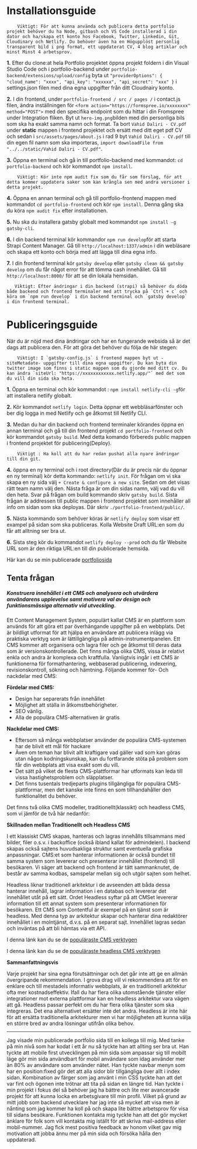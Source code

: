 # Installationsguide

        Viktigt: För att kunna använda och publicera detta portfolio projekt behöver du ha Node, gitbash och VS Code installerad i din dator och ha/skapa ett konto hos Facebook, Twitter, Linkedin, Git, Cloudinary och Netlify. Du behöver även ha en Högupplöst personlig transparent bild i png format, ett uppdaterat CV, 4 blog artiklar och minst Minst 4 arbetsprov.

**1.** Efter du clone:at hela Portfolio projektet öppna projekt foldern i din Visual Studio Code och i portfolio-backend under `portfolio-backend/extensions/upload/config` byta ut `"providerOptions": { "cloud_name": "xxxx", "api_key": "xxxxxx", "api_secret": "xxx" }` i settings.json filen med dina egna uppgifter från ditt Cloudnairy konto.

**2.** I din frontend, under `portfolio-frontend / src / pages /` i contact.js filen, ändra inställningen för `<form action="https://formspree.io/xxxxxxxx" method="POST">` med den specifika endpoint som du hittar i din Fromspree under Integration fliken. Byt ut `hero-img.png`bilden med din personliga bils som ska ha exakt samma namn och format. Ta bort `Vahid Daliri - CV.pdf` under **static** mappen i frontend projektet och ersätt med ditt eget pdf CV och sedan i `src/assets/pages/about.js` i rad 9 byt `Vahid Daliri - CV.pdf` till din egen fil namn som ska importeras, `import downloadFile from "../../static/Vahid Daliri - CV.pdf"`.  

**3.** Öppna en terminal och gå in till portfolio-backend med kommandot: `cd portfolio-backend` och kör kommandot `npm install`.
        
        Viktigt: Kör inte npm audit fix som du får som förslag, för att detta kommer uppdatera saker som kan krångla sen med andra versioner i detta projekt.
        
**4.** Öppna en annan terminal och gå till portfolio-frontend mappen med kommandot `cd portfolio-frontend` och kör `npm install`. Denna gång ska du köra `npm audit fix` efter installationen.

**5.** Nu ska du installera gatsby globalt med kommandot `npm install -g gatsby-cli`.

**6.** I din backend terminal kör kommandor `npm run develop`för att starta Strapi Content Manager. Gå till `http://localhost:1337/admin` i din webläsare och skapa ett konto och börja med att lägga till dina egna info.

**7.** I din frontend terminal kör `gatsby develop` eller `gatsby clean && gatsby develop` om du får något error för att tömma cash innehållet. Gå till `http://localhost:8000/` för att se din lokala hemsidan.
       
       Viktigt: Efter ändringar i din backend (strapi) så behöver du döda både backend och frontend terminaler med att trycka på `Ctrl + c` och köra om `npm run develop` i din backend terminal och `gatsby develop` i din frontend terminal.
       

# Publiceringsguide

När du är nöjd med dina ändringar och har en fungerande websida så är det dags att publicera den. För att göra det behöver du följa de här stegen:

        Viktigt: I `gatsby-config.js` i frontend mappen byt ut -siteMetadate- uppgifter till dina egna uppgifter. Du kan byta din twitter image som finns i static mappen som du gjorde med ditt cv. Du kan ändra `siteUrl: "https://xxxxxxxxxxxx.netlify.app/"` med det som du vill din sida ska heta.
        
**1.** Öppna en terminal och kör kommandot : `npm install netlify-cli -g`för att installera netlify globalt.

**2.** Kör kommandot `netlify login`. Detta öppnar ett webbläsarfönster och ber dig logga in med Netlify och ge åtkomst till Netlify CLI.

**3.** Medan du har din backend och frontend terminaler körandes öppna en annan terminal och gå till din frontend projekt `cd portfolio-frontend` och kör kommandot `gatsby build`. Med detta komando förbereds public mappen i frontend projektet för publicering(Deploy).

        Viktigt : Ha koll att du har redan pushat alla nyare ändringar till din git.
        
**4.** öppna en ny terminal och i root directory(Där du är precis när du öppnar en ny terminal) kör detta kommando: `netlify init`. För frågan om vi ska skapa en ny sida välj `+ Create & configure a new site`. Sedan om det visas rätt team namn välj den. Nästa fråga är om din sidas namn, välj vad du vill den heta. Svar på frågan om build kommando skriv `gatsby build`. Sista frågan är addressen till public mappen i frontend projektet som innehåller all info om sidan som ska deployas. Där skriv `./portfolio-frontend/public/`.

**5.** Nästa kommando som behöver köras är `netlify deploy` som visar ett exampel på sidan som ska publiceras. Kolla Website Draft URL:en som du får att alltning ser bra ut.

**6.** Sista steg kör du kommandot `netlify deploy --prod` och du får Website URL som är den riktiga URL:en till din publicerade hemsida.

Här kan du se min publicerade [portfoliosida](https://vahid-daliri-portfolio.netlify.app/)

## Tenta frågan

##### Konstruera innehållet i ett CMS och analysera och utvärdera användarens upplevelse samt motivera val av design och funktionsmässiga alternativ vid utveckling. 

Ett Content Management System, populärt kallat CMS är en plattform som används för att göra ett par överhängande uppgifter på en webbplats. Det är bildligt utformat för att hjälpa en användare att publicera inlägg via praktiska verktyg som är lättillgängliga på admin-instrumentpanelen. 
Ett CMS kommer att organisera och lagra filer och ge åtkomst till deras data som är versionskontrollerade. Det finns många olika CMS, vissa är relativt enkla och andra är komplexa och kraftfulla. Vanligtvis ingår i ett CMS är funktionerna för formathantering, webbaserad publicering, indexering, revisionskontroll, sökning och hämtning. Följande kommer för- Och nackdelar med CMS:

**Fördelar med CMS:**

+ Design har separerats från innehållet
+ Möjlighet att ställa in åtkomstbehörigheter.
+ SEO vänlig.
+ Alla de populära CMS-alternativen är gratis

**Nackdelar med CMS:**

+ Eftersom så många webbplatser använder de populära CMS-systemen har de blivit ett mål för hackare
+ Även om teman har blivit allt kraftigare vad gäller vad som kan göras utan någon kodningskunskap, kan du fortfarande stöta på problem som får din webbplats att visa exakt som du vill.
+ Det sätt på vilket de flesta CMS-plattformar har utformats kan leda till vissa hastighetsproblem och släpplatser.
+ Det finns tusentals tredjeparts plugins tillgängliga för populära CMS-plattformar, men det kanske inte finns en som tillhandahåller den funktionalitet du behöver.

Det finns två olika CMS modeller, traditionellt(klassikt) och headless CMS, som vi jämför de två här nedanför:

**Skillnaden mellan Traditionellt och Headless CMS**

I ett klassiskt CMS skapas, hanteras och lagras innehålls tillsammans med bilder, filer o.s.v. i backoffice (också ibland kallat för admindelen). I backend skapas också sajtens huvudsakliga struktur samt eventuella grafiska anpassningar. CMS:et som hanterar informationen är också bundet till samma system som levererar och presenterar innehållet (frontend) till besökaren. Vi säger att backend och frontend är tätt sammanknutet, de består av samma kodbas, samspelar mellan sig och utgör sajten som helhet.

Headless liknar traditionell arkitektur i de avseenden att båda dessa hanterar innehåll, lagrar information i en databas och levererar det innehållet utåt på ett sätt. Ordet Headless syftar på att CMSet levererar information till ett annat system som presenterar informationen för besökaren. Ett CMS som Contentful är exempel på en tjänst som är headless. Med denna typ av arkitektur skapar och hanterar dina redaktörer innehållet i en molntjänst, d.v.s. på en separat sajt. Innehållet lagras sedan och inväntas på att bli hämtas via ett API.

I denna länk kan du se de [populäraste CMS verktygen](https://en.wikipedia.org/wiki/List_of_content_management_systems)

I denna länk kan du se de [populäraste headless CMS verktygen](https://www.cmswire.com/web-cms/13-headless-cmss-to-put-on-your-radar/)

**Sammanfattningsvis**

Varje projekt har sina egna förutsättningar och det går inte att ge en allmän övergripande rekommendation. I grova drag vill vi rekommendera att för en enklare och till mestadels informativ webbplats, är en traditionell arkitektur ofta mer kostnadseffektiv. Ifall du har flera olika utomstående tjänster eller integrationer mot externa plattformar kan en headless arkitektur vara vägen att gå. Headless passar perfekt om du har flera olika tjänster som ska integreras.
Det ena alternativet ersätter inte det andra. Headless är inte här för att ersätta traditionella arkitekturer men vi har möjligheten att kunna välja en större bred av andra lösningar utifrån olika behov.

---
Jag visade min publicerade portfolio sida till en kollega till mig. Med tanke på min nivå som har kodat i ett år nu så tyckte han att allting ser bra ut. Han tyckte att mobile first utvecklingen på min sida som anpassar sig till mobilt läge gör min sida användbart för mobil användare som idag använder mer än 80% av användare som använder nätet. Han tyckte navbar menyn som har en position:fixed gör det att alla sidor blir tillgängliga över allt i index sidan. Kombination av färger som jag använt i min CSS tyckte han att det var fint och ögonen inte trötnar att tita på sidan en längre tid. Han tyckte i min projekt i fokus del så behöver jag ha bättre och lite mer avancerade projekt för att kunna locka en arbetsgivare till min profil. Vilket på grund av mitt jobb som backend utvecklare har jag inte så mycket att visa men är nånting som jag kommer ha koll på och skapa lite bättre arbetsprov för visa till sidans besökare. Funktionen kontakta mig tyckte han att det gör mycket änklare för folk som vill kontakta mig iställt för att skriva mail-address eller mobil-nummer. 
Jag fick mest positiva feedback av honom vilket gav mig motivation att jobba ännu mer på min sida och försöka hålla den uppdaterad.
